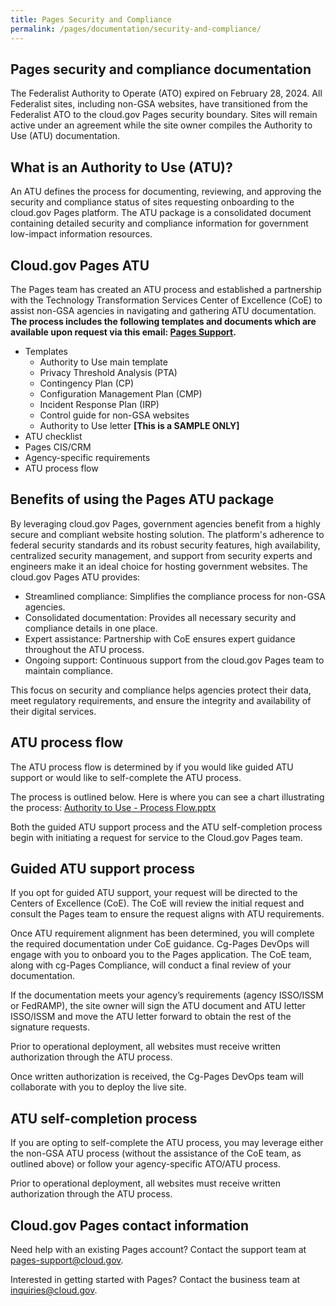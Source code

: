 ```yaml
---
title: Pages Security and Compliance
permalink: /pages/documentation/security-and-compliance/
---
```


## Pages security and compliance documentation

The Federalist Authority to Operate (ATO) expired on February 28, 2024.
All Federalist sites, including non-GSA websites, have transitioned from the Federalist ATO to the cloud.gov Pages security boundary.
Sites will remain active under an agreement while the site owner compiles the Authority to Use (ATU) documentation.

## What is an Authority to Use (ATU)?

An ATU defines the process for documenting, reviewing, and approving the security and compliance status of sites requesting onboarding to the cloud.gov Pages platform.
The ATU package is a consolidated document containing detailed security and compliance information for government low-impact information resources.

## Cloud.gov Pages ATU

The Pages team has created an ATU process and established a partnership with the Technology Transformation Services Center of Excellence (CoE) to assist non-GSA agencies in navigating and gathering ATU documentation. **The process includes the following templates and documents which are available upon request via this email: [Pages Support](mailto:pages-support@cloud.gov).**

- Templates
  - Authority to Use main template
  - Privacy Threshold Analysis (PTA)
  - Contingency Plan (CP)
  - Configuration Management Plan (CMP)
  - Incident Response Plan (IRP)
  - Control guide for non-GSA websites
  - Authority to Use letter **[This is a SAMPLE ONLY]**
- ATU checklist
- Pages CIS/CRM
- Agency-specific requirements
- ATU process flow

## Benefits of using the Pages ATU package

By leveraging cloud.gov Pages, government agencies benefit from a highly secure and compliant website hosting solution. The platform's adherence to federal security standards and its robust security features, high availability, centralized security management, and support from security experts and engineers make it an ideal choice for hosting government websites.
The cloud.gov Pages ATU provides:

- Streamlined compliance: Simplifies the compliance process for non-GSA agencies.
- Consolidated documentation: Provides all necessary security and compliance details in one place.
- Expert assistance: Partnership with CoE ensures expert guidance throughout the ATU process.
- Ongoing support: Continuous support from the cloud.gov Pages team to maintain compliance.

This focus on security and compliance helps agencies protect their data, meet regulatory requirements, and ensure the integrity and availability of their digital services.

## ATU process flow

The ATU process flow is determined by if you would like guided ATU support or would like to self-complete the ATU process.

The process is outlined below. Here is where you can see a chart illustrating the process: [Authority to Use - Process Flow.pptx](https://github.com/user-attachments/files/16364072/Authority.to.Use.-.Process.Flow.pptx)

Both the guided ATU support process and the ATU self-completion process begin with initiating a request for service to the Cloud.gov Pages team.

## Guided ATU support process

If you opt for guided ATU support, your request will be directed to the Centers of Excellence (CoE). The CoE will review the initial request and consult the Pages team to ensure the request aligns with ATU requirements.

Once ATU requirement alignment has been determined, you will complete the required documentation under CoE guidance. Cg-Pages DevOps will engage with you to onboard you to the Pages application. The CoE team, along with cg-Pages Compliance, will conduct a final review of your documentation.

If the documentation meets your agency’s requirements (agency ISSO/ISSM or FedRAMP), the site owner will sign the ATU document and ATU letter ISSO/ISSM and move the ATU letter forward to obtain the rest of the signature requests.

Prior to operational deployment, all websites must receive written authorization through the ATU process.

Once written authorization is received, the Cg-Pages DevOps team will collaborate with you to deploy the live site.

## ATU self-completion process

If you are opting to self-complete the ATU process, you may leverage either the non-GSA ATU process (without the assistance of the CoE team, as outlined above) or follow your agency-specific ATO/ATU process.

Prior to operational deployment, all websites must receive written authorization through the ATU process.

## Cloud.gov Pages contact information

Need help with an existing Pages account? Contact the support team at pages-support@cloud.gov.

Interested in getting started with Pages? Contact the business team at inquiries@cloud.gov.
